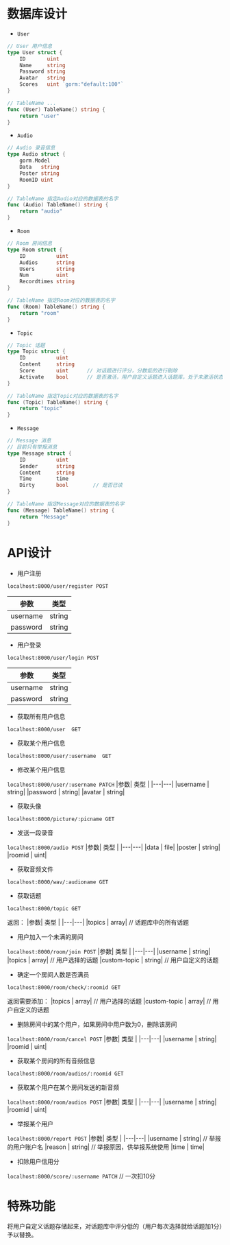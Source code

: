 # 数据库设计

- `User`

``` go
// User 用户信息
type User struct {
	ID       uint
	Name     string
	Password string
	Avatar   string
	Scores   uint `gorm:"default:100"`
}

// TableName ...
func (User) TableName() string {
	return "user"
}
```

- `Audio`
``` go
// Audio 录音信息
type Audio struct {
	gorm.Model
	Data   string
	Poster string
	RoomID uint
}

// TableName 指定Audio对应的数据表的名字
func (Audio) TableName() string {
	return "audio"
}
```

- `Room`
``` go
// Room 房间信息
type Room struct {
	ID          uint
	Audios      string
	Users       string
	Num         uint
	Recordtimes string
}

// TableName 指定Room对应的数据表的名字
func (Room) TableName() string {
	return "room"
}
```

- `Topic`
``` go
// Topic 话题
type Topic struct {
	ID          uint
	Content     string
  	Score       uint      // 对话题进行评分，分数低的进行剔除
	Activate    bool      // 是否激活，用户自定义话题进入话题库，处于未激活状态，仅用于当次的聊天
}

// TableName 指定Topic对应的数据表的名字
func (Topic) TableName() string {
	return "topic"
}
```

- `Message`
``` go
// Message 消息
// 目前只有举报消息
type Message struct {
	ID          uint
	Sender	    string
	Content     string
	Time	    time
	Dirty	    bool		// 是否已读
}

// TableName 指定Message对应的数据表的名字
func (Message) TableName() string {
	return "Message"
}
```

# API设计

- 用户注册

`localhost:8000/user/register POST`

|参数| 类型 |
|---|---|
|username | string|
|password | string| 

- 用户登录

`localhost:8000/user/login POST`

|参数| 类型 |
|---|---|
|username | string|
|password | string| 

- 获取所有用户信息

`localhost:8000/user  GET`

- 获取某个用户信息

`localhost:8000/user/:username  GET`

- 修改某个用户信息

`localhost:8000/user/:username PATCH`
|参数| 类型 |
|---|---|
|username | string|
|password | string| 
|avatar | string|

- 获取头像

`localhost:8000/picture/:picname GET`

- 发送一段录音

`localhost:8000/audio POST`
|参数| 类型 |
|---|---|
|data | file|
|poster | string| 
|roomid | uint|

- 获取音频文件

`localhost:8000/wav/:audioname GET`

- 获取话题

`localhost:8000/topic GET`

返回：
|参数| 类型 |
|---|---|
|topics | array|                // 话题库中的所有话题

- 用户加入一个未满的房间

`localhost:8000/room/join POST`
|参数| 类型 |
|---|---|
|username | string|
|topics | array|                // 用户选择的话题
|custom-topic | string|         // 用户自定义的话题

- 确定一个房间人数是否满员

`localhost:8000/room/check/:roomid GET`

返回需要添加：
|topics | array|                // 用户选择的话题
|custom-topic | array|         // 用户自定义的话题

- 删除房间中的某个用户，如果房间中用户数为0，删除该房间

`localhost:8000/room/cancel POST`
|参数| 类型 |
|---|---|
|username | string|
|roomid | uint|

- 获取某个房间的所有音频信息

`localhost:8000/room/audios/:roomid GET`

- 获取某个用户在某个房间发送的新音频

`localhost:8000/room/audios POST`
|参数| 类型 |
|---|---|
|username | string|
|roomid | uint|

- 举报某个用户

`localhost:8000/report POST`
|参数| 类型 |
|---|---|
|username | string|			 // 举报的用户账户名
|reason | string|		 	 // 举报原因，供举报系统使用
|time | time|

- 扣除用户信用分

`localhost:8000/score/:username PATCH`		 // 一次扣10分

# 特殊功能
将用户自定义话题存储起来，对话题库中评分低的（用户每次选择就给话题加1分）予以替换。
